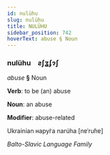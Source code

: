 ```yaml
---
id: nulühu
slug: nulühu
title: NULÜHU
sidebar_position: 742
hoverText: abuse § Noun
---
```


### nulühu&emsp;<span kind="abugida">ƨʃʓʄɂʃ</span>

*abuse* **§** Noun

**Verb**: to be (an) abuse

**Noun**: an abuse

**Modifier**: abuse-related

Ukrainian нару́га narúha [nɐˈruɦɐ]

*Balto-Slavic Language Family*